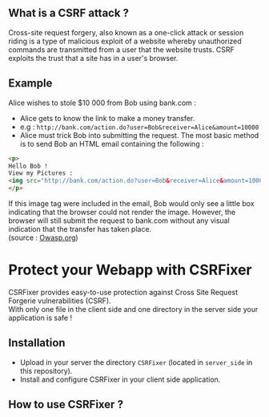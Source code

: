What is a CSRF attack ?
-----------------------

Cross-site request forgery, also known as a one-click attack or session riding is a type of malicious exploit of a website whereby unauthorized commands are transmitted from a user that the website trusts. CSRF exploits the trust that a site has in a user's browser.

Example
-------

Alice wishes to stole $10 000 from Bob using bank.com :

- Alice gets to know the link to make a money transfer.
- e.g : `http://bank.com/action.do?user=Bob&receiver=Alice&amount=10000`
- Alice must trick Bob into submitting the request. The most basic method is to send Bob an HTML email containing the following :

```html
<p>
Hello Bob !
View my Pictures :
<img src="http://bank.com/action.do?user=Bob&receiver=Alice&amount=10000" width="1" height="1" border="0">
</p>
```

If this image tag were included in the email, Bob would only see a little box indicating that the browser could not render the image. However, the browser will still submit the request to bank.com without any visual indication that the transfer has taken place.  
(source : [Owasp.org][1])

Protect your Webapp with CSRFixer
=================================

CSRFixer provides easy-to-use protection against Cross Site Request Forgerie vulnerabilities (CSRF).  
With only one file in the client side and one directory in the server side your application is safe !

Installation
------------

- Upload in your server the directory `CSRFixer` (located in `server_side` in this repository).
- Install and configure CSRFixer in your client side application.  

How to use CSRFixer ?
---------------------


  [1]: https://www.owasp.org/index.php/Cross-Site_Request_Forgery_(CSRF)
